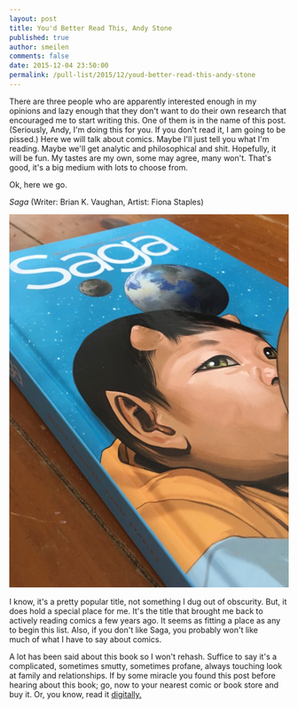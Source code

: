```yaml
---
layout: post
title: You'd Better Read This, Andy Stone
published: true
author: smeilen
comments: false
date: 2015-12-04 23:50:00
permalink: /pull-list/2015/12/youd-better-read-this-andy-stone
---
```

There are three people who are apparently interested enough in my opinions and lazy enough that they don't want to do their own research that encouraged me to start writing this. One of them is in the name of this post. (Seriously, Andy, I'm doing this for you. If you don't read it, I am going to be pissed.) Here we will talk about comics. Maybe I'll just tell you what I'm reading. Maybe we'll get analytic and philosophical and shit. Hopefully, it will be fun. My tastes are my own, some may agree, many won't. That's good, it's a big medium with lots to choose from.

Ok, here we go.

<em>Saga </em>(Writer: Brian K. Vaughan, Artist: Fiona Staples)

<img src="/img/pull-list/1449272833214.jpeg" alt="" />
<p id="yui_3_17_2_1_1449271443407_13046">I know, it's a pretty popular title, not something I dug out of obscurity. But, it does hold a special place for me. It's the title that brought me back to actively reading comics a few years ago. It seems as fitting a place as any to begin this list. Also, if you don't like Saga, you probably won't like much of what I have to say about comics.</p>
<p id="yui_3_17_2_1_1449271443407_15672">A lot has been said about this book so I won't rehash. Suffice to say it's a complicated, sometimes smutty, sometimes profane, always touching look at family and relationships. If by some miracle you found this post before hearing about this book; go, now to your nearest comic or book store and buy it. Or, you know, read it <a id="yui_3_17_2_1_1449271443407_18871" href="https://imagecomics.com/comics/series/saga">digitally.</a></p>
&nbsp;
